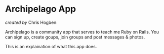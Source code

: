 # Archipelago App
*created by* Chris Hogben

Archipelago is a community app that serves to teach me Ruby on Rails. You can sign up, create goups, join groups and post messages & photos.

This is an explaination of what this app does.